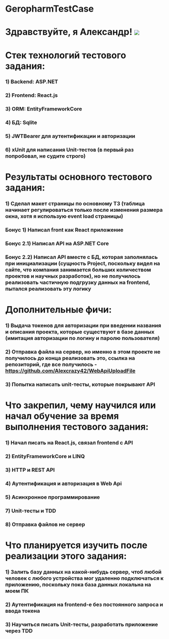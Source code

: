 # GeropharmTestCase
# Здравствуйте, я Александр! ![](https://github.com/blackcater/blackcater/raw/main/images/Hi.gif) 
# Стек технологий тестового задания:
### 1) Backend: ASP.NET
### 2) Frontend: React.js
### 3) ORM: EntityFrameworkCore
### 4) БД: Sqlite
### 5) JWTBearer для аутентификации и авторизации
### 6) xUnit для написания Unit-тестов (в первый раз попробовал, не судите строго)

# Результаты основного тестового задания: 
### 1) Сделал макет страницы по основному ТЗ (таблица начинает регулироваться только после изменения размера окна, хотя я использую event load страницы)
### Бонус 1) Написал front как React приложение
### Бонус 2.1) Написал API на ASP.NET Core
### Бонус 2.2) Написал API вместе с БД, которая заполнялась при инициализации (сущность Project, поскольку видел на сайте, что компания занимается больших количеством проектов и научных разработок), но не получилось реализовать частичную подгрузку данных на frontend, пытался реализовать эту логику

# Дополнительные фичи: 
### 1) Выдача токенов для авторизации при введении названия и описания проекта, которые существуют в базе данных (имитация авторизации по логину и паролю пользователя)
### 2) Отправка файла на сервер, но именно в этом проекте не получилось до конца реализовать это, ссылка на репозиторий, где все получилось - https://github.com/Alexcrazy42/WebApiUploadFile
### 3) Попытка написать unit-тесты, которые покрывают API


# Что закрепил, чему научился или начал обучение за время выполнения тестового задания:
### 1) Начал писать на React.js, связал frontend с API
### 2) EntityFrameworkCore и LINQ
### 3) HTTP и REST API
### 4) Аутентификация и авторизация в Web Api
### 5) Асинхронное программирование
### 7) Unit-тесты и TDD
### 8) Отправка файлов не сервер

# Что планируется изучить после реализации этого задания: 
### 1) Залить базу данных на какой-нибудь сервер, чтоб любой человек с любого устройства мог удаленно подключаться к приложению, поскольку пока база данных локальна на моем ПК
### 2) Аутентификация на frontend-e без постоянного запроса и ввода токена
### 3) Научиться писать Unit-тесты, разработать приложение через TDD
